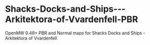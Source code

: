 # Shacks-Docks-and-Ships---Arkitektora-of-Vvardenfell-PBR
OpenMW 0.48+  PBR and Normal maps for Shacks Docks and Ships - Arkitektora of Vvardenfell
